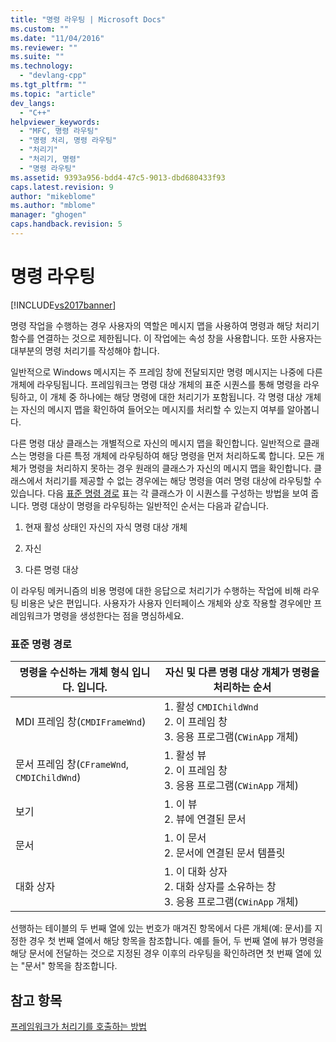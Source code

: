 ```yaml
---
title: "명령 라우팅 | Microsoft Docs"
ms.custom: ""
ms.date: "11/04/2016"
ms.reviewer: ""
ms.suite: ""
ms.technology: 
  - "devlang-cpp"
ms.tgt_pltfrm: ""
ms.topic: "article"
dev_langs: 
  - "C++"
helpviewer_keywords: 
  - "MFC, 명령 라우팅"
  - "명령 처리, 명령 라우팅"
  - "처리기"
  - "처리기, 명령"
  - "명령 라우팅"
ms.assetid: 9393a956-bdd4-47c5-9013-dbd680433f93
caps.latest.revision: 9
author: "mikeblome"
ms.author: "mblome"
manager: "ghogen"
caps.handback.revision: 5
---
```

# 명령 라우팅
[!INCLUDE[vs2017banner](../assembler/inline/includes/vs2017banner.md)]

명령 작업을 수행하는 경우 사용자의 역할은 메시지 맵을 사용하여 명령과 해당 처리기 함수를 연결하는 것으로 제한됩니다. 이 작업에는 속성 창을 사용합니다. 또한 사용자는 대부분의 명령 처리기를 작성해야 합니다.  
  
 일반적으로 Windows 메시지는 주 프레임 창에 전달되지만 명령 메시지는 나중에 다른 개체에 라우팅됩니다. 프레임워크는 명령 대상 개체의 표준 시퀀스를 통해 명령을 라우팅하고, 이 개체 중 하나에는 해당 명령에 대한 처리기가 포함됩니다. 각 명령 대상 개체는 자신의 메시지 맵을 확인하여 들어오는 메시지를 처리할 수 있는지 여부를 알아봅니다.  
  
 다른 명령 대상 클래스는 개별적으로 자신의 메시지 맵을 확인합니다. 일반적으로 클래스는 명령을 다른 특정 개체에 라우팅하여 해당 명령을 먼저 처리하도록 합니다. 모든 개체가 명령을 처리하지 못하는 경우 원래의 클래스가 자신의 메시지 맵을 확인합니다. 클래스에서 처리기를 제공할 수 없는 경우에는 해당 명령을 여러 명령 대상에 라우팅할 수 있습니다. 다음 [표준 명령 경로](#_core_standard_command_route) 표는 각 클래스가 이 시퀀스를 구성하는 방법을 보여 줍니다. 명령 대상이 명령을 라우팅하는 일반적인 순서는 다음과 같습니다.  
  
1.  현재 활성 상태인 자신의 자식 명령 대상 개체  
  
2.  자신  
  
3.  다른 명령 대상  
  
 이 라우팅 메커니즘의 비용 명령에 대한 응답으로 처리기가 수행하는 작업에 비해 라우팅 비용은 낮은 편입니다. 사용자가 사용자 인터페이스 개체와 상호 작용할 경우에만 프레임워크가 명령을 생성한다는 점을 명심하세요.  
  
### 표준 명령 경로  
  
|명령을 수신하는 개체 형식 입니다. 입니다.|자신 및 다른 명령 대상 개체가 명령을 처리하는 순서|  
|------------------------------|-----------------------------------|  
|MDI 프레임 창\(`CMDIFrameWnd`\)|1.  활성 `CMDIChildWnd`<br />2.  이 프레임 창<br />3.  응용 프로그램\(`CWinApp` 개체\)|  
|문서 프레임 창\(`CFrameWnd`, `CMDIChildWnd`\)|1.  활성 뷰<br />2.  이 프레임 창<br />3.  응용 프로그램\(`CWinApp` 개체\)|  
|보기|1.  이 뷰<br />2.  뷰에 연결된 문서|  
|문서|1.  이 문서<br />2.  문서에 연결된 문서 템플릿|  
|대화 상자|1.  이 대화 상자<br />2.  대화 상자를 소유하는 창<br />3.  응용 프로그램\(`CWinApp` 개체\)|  
  
 선행하는 테이블의 두 번째 열에 있는 번호가 매겨진 항목에서 다른 개체\(예: 문서\)를 지정한 경우 첫 번째 열에서 해당 항목을 참조합니다. 예를 들어, 두 번째 열에 뷰가 명령을 해당 문서에 전달하는 것으로 지정된 경우 이후의 라우팅을 확인하려면 첫 번째 열에 있는 "문서" 항목을 참조합니다.  
  
## 참고 항목  
 [프레임워크가 처리기를 호출하는 방법](../mfc/how-the-framework-calls-a-handler.md)